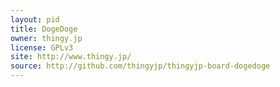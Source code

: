 ```yaml
---
layout: pid
title: DogeDoge
owner: thingy.jp
license: GPLv3
site: http://www.thingy.jp/
source: http://github.com/thingyjp/thingyjp-board-dogedoge
---
```

